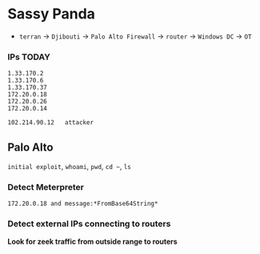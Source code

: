# Sassy Panda

- `terran` -> `Djibouti` -> `Palo Alto Firewall` -> `router` -> `Windows DC` -> `OT`

### IPs TODAY

```
1.33.170.2
1.33.170.6
1.33.170.37
172.20.0.18
172.20.0.26
172.20.0.14

102.214.90.12   attacker 
```

## Palo Alto
`initial exploit`, `whoami`, `pwd`, `cd ~`, `ls`


### Detect Meterpreter

```kql
172.20.0.18 and message:*FromBase64String*
```

### Detect external IPs connecting to routers

**Look for zeek traffic from outside range to routers**
